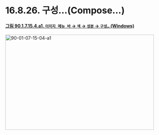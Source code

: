 # 16.8.26. 구성…(Compose…)

<a id="90-01-07-15-04-a1"></a>

#### [그림 90.1.7.15.4.a1. `이미지 메뉴 바` → `색` → `성분` → `구성…` (Windows)](./90-01-07-15-04-compose.md#90-01-07-15-04-a1)
<img width="466" height="299" alt="90-01-07-15-04-a1" src="https://github.com/user-attachments/assets/d0c88a2f-4b82-4af4-a15e-a282e8c6a8aa" />